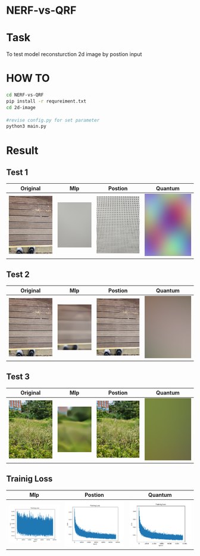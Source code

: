 # NERF-vs-QRF

# Task

To  test model reconsturction 2d image by postion input

# HOW TO

```bash
cd NERF-vs-QRF
pip install -r requreiment.txt
cd 2d-image

#revise config.py for set parameter
python3 main.py
```


# Result
## Test 1
|Original|Mlp|Postion|Quantum|
|---|---|---|---|
|![2d](2d-image/test2.jpg)|![2d](2d-image/results/predicted_test1.jpg_mlp.png)|![2d](2d-image/results/predicted_test1.jpg_position.png)|![2d](2d-image/results/predicted_test1.jpg_quantum.png)|


## Test 2
|Original|Mlp|Postion|Quantum|
|---|---|---|---|
|![2d](2d-image/test2.jpg)|![2d](2d-image/results/predicted_test2.jpg_mlp.png)|![2d](2d-image/results/predicted_test2.jpg_position.png)|![2d](2d-image/results/predicted_test2.jpg_quantum.png)|



## Test 3
|Original|Mlp|Postion|Quantum|
|---|---|---|---|
|![2d](2d-image/test3.jpg)|![2d](2d-image/results/predicted_test3.jpg_mlp.png)|![2d](2d-image/results/predicted_test3.jpg_position.png)|![2d](2d-image/results/predicted_test3.jpg_quantum.png)|

## Trainig Loss

|Mlp|Postion|Quantum|
|---|----|---|
|![2d](2d-image/loss_result/loss_graph_mlp.png)|![2d](2d-image/loss_result/loss_graph_position.png)|![2d](2d-image/loss_result/loss_graph_position.png)|


